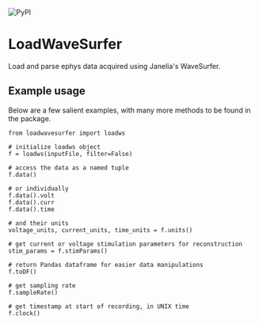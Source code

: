![PyPI](https://img.shields.io/pypi/v/LoadWaveSurfer?color=g)
# LoadWaveSurfer
 Load and parse ephys data acquired using Janelia's WaveSurfer.

## Example usage
Below are a few salient examples, with many more methods to be found in the package.
```
from loadwavesurfer import loadws

# initialize loadws object
f = loadws(inputFile, filter=False)

# access the data as a named tuple
f.data()

# or individually
f.data().volt
f.data().curr
f.data().time

# and their units
voltage_units, current_units, time_units = f.units()

# get current or voltage stimulation parameters for reconstruction
stim_params = f.stimParams()

# return Pandas dataframe for easier data manipulations
f.toDF()

# get sampling rate
f.sampleRate()

# get timestamp at start of recording, in UNIX time
f.clock()
```
